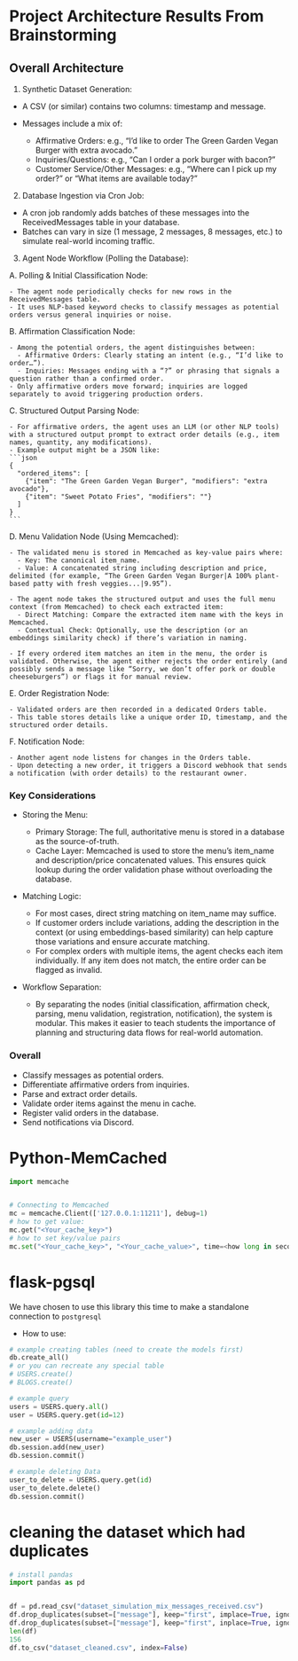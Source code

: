 # Project Architecture Results From Brainstorming

## Overall Architecture

1. Synthetic Dataset Generation:

- A CSV (or similar) contains two columns: timestamp and message.

- Messages include a mix of:
  - Affirmative Orders: e.g., “I’d like to order The Green Garden Vegan Burger with extra avocado.”
  - Inquiries/Questions: e.g., “Can I order a pork burger with bacon?”
  - Customer Service/Other Messages: e.g., “Where can I pick up my order?” or “What items are available today?”


2. Database Ingestion via Cron Job:

- A cron job randomly adds batches of these messages into the ReceivedMessages table in your database.
- Batches can vary in size (1 message, 2 messages, 8 messages, etc.) to simulate real-world incoming traffic.


3. Agent Node Workflow (Polling the Database):

  A. Polling & Initial Classification Node:

    - The agent node periodically checks for new rows in the ReceivedMessages table.
    - It uses NLP-based keyword checks to classify messages as potential orders versus general inquiries or noise.

  B. Affirmation Classification Node:

    - Among the potential orders, the agent distinguishes between:
      - Affirmative Orders: Clearly stating an intent (e.g., “I’d like to order…”).
      - Inquiries: Messages ending with a “?” or phrasing that signals a question rather than a confirmed order.
    - Only affirmative orders move forward; inquiries are logged separately to avoid triggering production orders.

  C. Structured Output Parsing Node:

    - For affirmative orders, the agent uses an LLM (or other NLP tools) with a structured output prompt to extract order details (e.g., item names, quantity, any modifications).
    - Example output might be a JSON like:
    ```json
    {
      "ordered_items": [
        {"item": "The Green Garden Vegan Burger", "modifiers": "extra avocado"},
        {"item": "Sweet Potato Fries", "modifiers": ""}
      ]
    }
    ```
  D. Menu Validation Node (Using Memcached):

    - The validated menu is stored in Memcached as key-value pairs where:
      - Key: The canonical item_name.
      - Value: A concatenated string including description and price, delimited (for example, “The Green Garden Vegan Burger|A 100% plant-based patty with fresh veggies...|9.95”).

    - The agent node takes the structured output and uses the full menu context (from Memcached) to check each extracted item:
      - Direct Matching: Compare the extracted item name with the keys in Memcached.
      - Contextual Check: Optionally, use the description (or an embeddings similarity check) if there’s variation in naming.

    - If every ordered item matches an item in the menu, the order is validated. Otherwise, the agent either rejects the order entirely (and possibly sends a message like “Sorry, we don’t offer pork or double cheeseburgers”) or flags it for manual review.

  E. Order Registration Node:

    - Validated orders are then recorded in a dedicated Orders table.
    - This table stores details like a unique order ID, timestamp, and the structured order details.

  F. Notification Node:

    - Another agent node listens for changes in the Orders table.
    - Upon detecting a new order, it triggers a Discord webhook that sends a notification (with order details) to the restaurant owner.

### Key Considerations
- Storing the Menu:

  - Primary Storage: The full, authoritative menu is stored in a database as the source-of-truth.
  - Cache Layer: Memcached is used to store the menu’s item_name and description/price concatenated values. This ensures quick lookup during the order validation phase without overloading the database.

- Matching Logic:

  - For most cases, direct string matching on item_name may suffice.
  - If customer orders include variations, adding the description in the context (or using embeddings-based similarity) can help capture those variations and ensure accurate matching.
  - For complex orders with multiple items, the agent checks each item individually. If any item does not match, the entire order can be flagged as invalid.

- Workflow Separation:

  - By separating the nodes (initial classification, affirmation check, parsing, menu validation, registration, notification), the system is modular. This makes it easier to teach students the importance of planning and structuring data flows for real-world automation.

### Overall
- Classify messages as potential orders.
- Differentiate affirmative orders from inquiries.
- Parse and extract order details.
- Validate order items against the menu in cache.
- Register valid orders in the database.
- Send notifications via Discord.


# Python-MemCached
```python
import memcache


# Connecting to Memcached
mc = memcache.Client(['127.0.0.1:11211'], debug=1)
# how to get value:
mc.get("<Your_cache_key>")
# how to set key/value pairs
mc.set("<Your_cache_key>", "<Your_cache_value>", time=<how long in second do we keep it in cache in seconds>)
```

# flask-pgsql
We have chosen to use this library this time to make a standalone connection to `postgresql`
- How to use:
```python
# example creating tables (need to create the models first)
db.create_all()
# or you can recreate any special table
# USERS.create()
# BLOGS.create()

# example query
users = USERS.query.all()
user = USERS.query.get(id=12)

# example adding data
new_user = USERS(username="example_user")
db.session.add(new_user)
db.session.commit()

# example deleting Data
user_to_delete = USERS.query.get(id)
user_to_delete.delete()
db.session.commit()
```

# cleaning the dataset which had duplicates
```python
# install pandas
import pandas as pd


df = pd.read_csv("dataset_simulation_mix_messages_received.csv")
df.drop_duplicates(subset=["message"], keep="first", implace=True, ignore_idex=True)
df.drop_duplicates(subset=["message"], keep="first", inplace=True, ignore_index=True)
len(df)
156
df.to_csv("dataset_cleaned.csv", index=False) 
```

